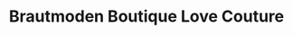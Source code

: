 ---
title: "Brautmoden Boutique Love Couture"
url: /bad-aibling/brautmoden-boutique-love-couture/
shop: Kleidung
---